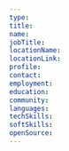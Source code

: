 ```yaml
---
type:
title:
name:
jobTitle:
locationName:
locationLink:
profile:
contact:
employment:
education:
community:
languages:
techSkills:
softSkills:
openSource:
---
```


